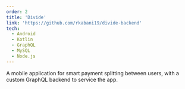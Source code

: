 ```yaml
---
order: 2
title: 'Divide'
link: 'https://github.com/rkabani19/divide-backend'
tech: 
  - Android
  - Kotlin
  - GraphQL
  - MySQL
  - Node.js
---
```


A mobile application for smart payment splitting between users, with a custom GraphQL backend to service the app.